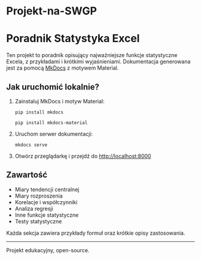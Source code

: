 # Projekt-na-SWGP
# Poradnik Statystyka Excel

Ten projekt to poradnik opisujący najważniejsze funkcje statystyczne Excela, z przykładami i krótkimi wyjaśnieniami. Dokumentacja generowana jest za pomocą [MkDocs](https://www.mkdocs.org/) z motywem Material.

## Jak uruchomić lokalnie?

1. Zainstaluj MkDocs i motyw Material:
   ```
   pip install mkdocs
   ```
   ```
   pip install mkdocs-material
   ```

2. Uruchom serwer dokumentacji:
   ```
   mkdocs serve
   ```

3. Otwórz przeglądarkę i przejdź do [http://localhost:8000](http://localhost:8000)

## Zawartość

- Miary tendencji centralnej
- Miary rozproszenia
- Korelacje i współczynniki
- Analiza regresji
- Inne funkcje statystyczne
- Testy statystyczne

Każda sekcja zawiera przykłady formuł oraz krótkie opisy zastosowania.

---

Projekt edukacyjny, open-source.